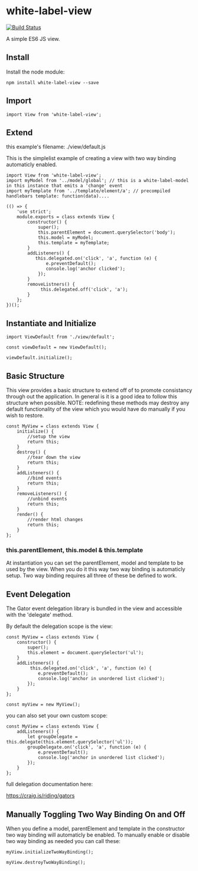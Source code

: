 # white-label-view

[![Build Status](https://travis-ci.org/bshack/white-label-view.svg?branch=master)](https://travis-ci.org/bshack/white-label-view)

A simple ES6 JS view.

## Install

Install the node module:

```
npm install white-label-view --save
```

## Import

```
import View from 'white-label-view';
```

## Extend

this example's filename: ./view/default.js

This is the simplelist example of creating a view with two way binding automaticly enabled.

```
import View from 'white-label-view';
import myModel from '../model/global'; // this is a white-label-model in this instance that emits a 'change' event
import myTemplate from '../template/element/a'; // precompiled handlebars template: function(data)....

(() => {
    'use strict';
    module.exports = class extends View {
        constructor() {
            super();
            this.parentElement = document.querySelector('body');
            this.model = myModel;
            this.template = myTemplate;
        }
        addListeners() {
           this.delegated.on('click', 'a', function (e) {
               e.preventDefault();
               console.log('anchor clicked');
            });
        }
        removeListners() {
             this.delegated.off('click', 'a');
        }
    };
})();

```

## Instantiate and Initialize

```
import ViewDefault from './view/default';

const viewDefault = new ViewDefault();

viewDefault.initialize();
```

## Basic Structure

This view provides a basic structure to extend off of to promote consistancy through out the application. In general is it is a good idea to follow this structure when possible. NOTE: redefining these methods may destroy any default functionality of the view which you would have do manually if you wish to restore.

```
const MyView = class extends View {
    initialize() {
        //setup the view
        return this;
    }
    destroy() {
        //tear down the view
        return this;
    }
    addListeners() {
        //bind events
        return this;
    }
    removeListeners() {
        //unbind events
        return this;
    }
    render() {
        //render html changes
        return this;
    }
};
```

### this.parentElement, this.model & this.template

At instantiation you can set the parentElement, model and template to be used by the view. When you do it this way two way binding is automaticly setup. Two way binding requires all three of these be defined to work.

## Event Delegation

The Gator event delegation library is bundled in the view and accessible with the 'delegate' method.

By default the delegation scope is the view:

```
const MyView = class extends View {
    constructor() {
        super();
        this.element = document.querySelector('ul');
    }
    addListeners() {
         this.delegated.on('click', 'a', function (e) {
            e.preventDefault();
            console.log('anchor in unordered list clicked');
        });
    }
};

const myView = new MyView();
```

you can also set your own custom scope:

```
const MyView = class extends View {
    addListeners() {
        let groupDelegate = this.delegate(this.element.querySelector('ul'));
        groupDelegate.on('click', 'a', function (e) {
            e.preventDefault();
            console.log('anchor in unordered list clicked');
        });
    }
};
```

full delegation documentation here:

https://craig.is/riding/gators

## Manually Toggling Two Way Binding On and Off

When you define a model, parentElement and template in the constructor two way binding will automaticly be enabled. To manually enable or disable two way binding as needed you can call these:

```
myView.initializeTwoWayBinding();
```

```
myView.destroyTwoWayBinding();
```
